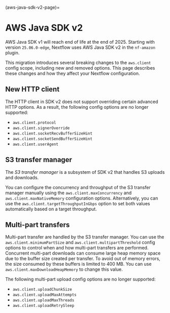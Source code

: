 (aws-java-sdk-v2-page)=

# AWS Java SDK v2

AWS Java SDK v1 will reach end of life at the end of 2025. Starting with version `25.06.0-edge`, Nextflow uses AWS Java SDK v2 in the `nf-amazon` plugin.

This migration introduces several breaking changes to the `aws.client` config scope, including new and removed options. This page describes these changes and how they affect your Nextflow configuration.

## New HTTP client

The HTTP client in SDK v2 does not support overriding certain advanced HTTP options. As a result, the following config options are no longer supported:

- `aws.client.protocol`
- `aws.client.signerOverride`
- `aws.client.socketRecvBufferSizeHint`
- `aws.client.socketSendBufferSizeHint`
- `aws.client.userAgent`

## S3 transfer manager

The *S3 transfer manager* is a subsystem of SDK v2 that handles S3 uploads and downloads.

You can configure the concurrency and throughput of the S3 transfer manager manually using the `aws.client.maxConcurrency` and `aws.client.maxNativeMemory` configuration options. Alternatively, you can use the `aws.client.targetThroughputInGbps` option to set both values automatically based on a target throughput.

## Multi-part transfers

Multi-part transfer are handled by the S3 transfer manager. You can use the `aws.client.minimumPartSize` and `aws.client.multipartThreshold` config options to control when and how multi-part transfers are performed. 
Concurrent multi-part downloads can consume large heap memory space due to the buffer size created per transfer. To avoid out of memory errors, the size consumed by these buffers is limited to 400 MB. You can use `aws.client.maxDownloadHeapMemory` to change this value.

The following multi-part upload config options are no longer supported:

- `aws.client.uploadChunkSize`
- `aws.client.uploadMaxAttempts`
- `aws.client.uploadMaxThreads`
- `aws.client.uploadRetrySleep`
